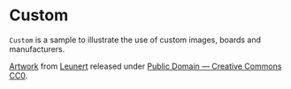 # Custom

`Custom` is a sample to illustrate the use of custom images, boards and manufacturers.

[Artwork](https://svgsilh.com/image/1532531.html) from [Leunert](https://pixabay.com/users/leunert-2332372/) released under [Public Domain — Creative Commons CC0](https://creativecommons.org/publicdomain/zero/1.0/).
